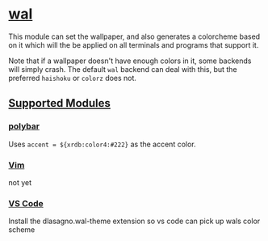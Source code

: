 # [wal](https://github.com/dylanaraps/pywal)

This module can set the wallpaper, and also generates a colorcheme based on it
which will the be applied on all terminals and programs that support it.

Note that if a wallpaper doesn't have enough colors in it, some backends
will simply crash. The default `wal` backend can deal with this, but the
preferred `haishoku` or `colorz` does not.

## [Supported Modules](https://github.com/dylanaraps/pywal/wiki/Customization)

### [polybar](../polybar)

Uses `accent = ${xrdb:color4:#222}` as the accent color.

### [Vim](../vim)

not yet

### [VS Code](../vscode)

Install the dlasagno.wal-theme extension so vs code can pick up wals color
scheme
